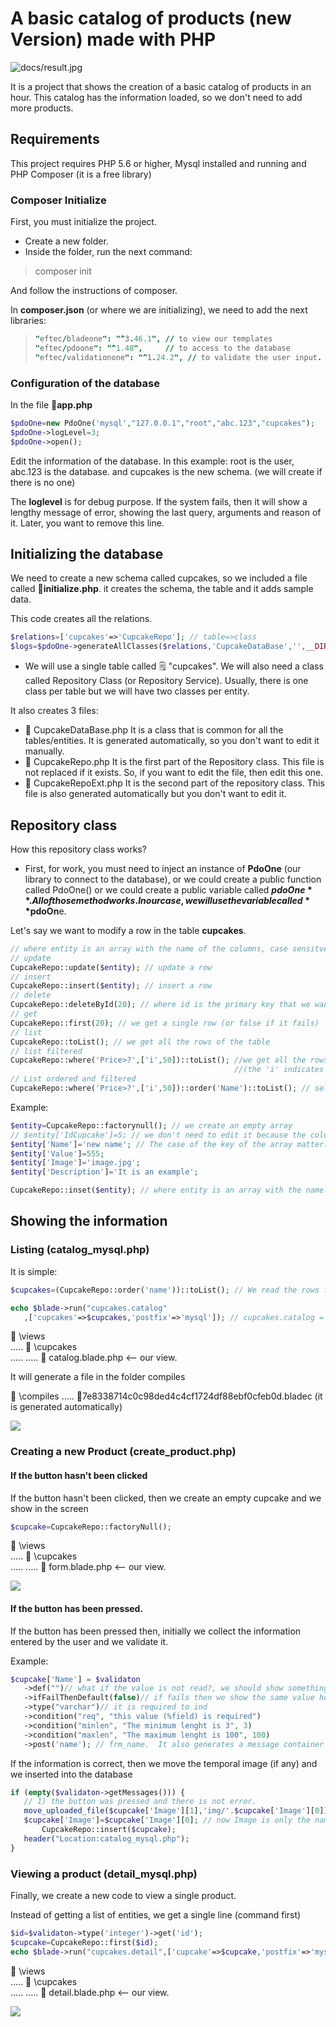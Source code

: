 # A basic catalog of products (new Version) made with PHP

![docs/result.jpg](docs/result.jpg)

It is a project that shows the creation of a basic catalog of products in an hour. This catalog has the information loaded, so we don't need to add more products.

## Requirements

This project requires PHP 5.6 or higher, Mysql installed and running and PHP Composer (it is a free library)  

### Composer Initialize

First, you must initialize the project.

* Create a new folder.
* Inside the folder, run the next command:

> composer init 

And follow the instructions of composer.

In **composer.json** (or where we are initializing), we need to add the next libraries:

> ```j
> "eftec/bladeone": "^3.46.1", // to view our templates
> "eftec/pdoone": "^1.48",     // to access to the database
> "eftec/validationone": "^1.24.2", // to validate the user input.
> ```



### Configuration of the database

In the file 📃**app.php**

```php
$pdoOne=new PdoOne('mysql',"127.0.0.1","root","abc.123","cupcakes");
$pdoOne->logLevel=3;
$pdoOne->open();
```

Edit the information of the database.  In this example: root is the user, abc.123 is the database. and cupcakes is the new schema. (we will create if there is no one)

The **loglevel** is for debug purpose. If the system fails, then it will show a lengthy message of error, showing the last query, arguments and reason of it. Later, you want to remove this line.

## Initializing the database

We need to create a new schema called cupcakes, so we included a file called 📃**initialize.php**. it creates the schema, the table and it adds sample data.

This code creates all the relations.
```php
$relations=['cupcakes'=>'CupcakeRepo']; // table=>class
$logs=$pdoOne->generateAllClasses($relations,'CupcakeDataBase','',__DIR__);
```

* We will use a single table called  🗒 "cupcakes". We will also need a class called Repository Class (or Repository Service). Usually, there is one class per table but we will have two classes per entity. 

It also creates 3 files:

* 📃 CupcakeDataBase.php  It is a class that is common for all the tables/entities. It is generated automatically, so you don't want to edit it manually.
* 📃 CupcakeRepo.php  It is the first part of the Repository class. This file is not replaced if it exists. So, if you want to edit the file, then edit this one.
* 📃 CupcakeRepoExt.php  It is the second part of the repository class.  This file is also generated automatically but you don't want to edit it.

## Repository class

How this repository class works?

* First, for work, you must need to inject an instance of **PdoOne** (our library to connect to the database), or we could create a public function called PdoOne() or we could create a public variable called **$pdoOne**.  All of those method works. In our case, we will use the variable called **$pdoOn**e.

Let's say we want to modify a row in the table **cupcakes**.

```php
// where entity is an array with the name of the columns, case sensitve.
// update
CupcakeRepo::update($entity); // update a row
// insert
CupcakeRepo::insert($entity); // insert a row
// delete
CupcakeRepo::deleteById(20); // where id is the primary key that we want to delete
// get
CupcakeRepo::first(20); // we get a single row (or false if it fails)
// list
CupcakeRepo::toList(); // we get all the rows of the table
// list filtered
CupcakeRepo::where('Price>?',['i',50])::toList(); //we get all the rows where price is > 50 
												  //(the 'i' indicates integer and 's' for string/float)
// List ordered and filtered
CupcakeRepo::where('Price>?',['i',50])::order('Name')::toList(); // select * from cupcakes where price>50 order by name

```

Example:

```php
$entity=CupcakeRepo::factorynull(); // we create an empty array
// $entity['IdCupcake']=5; // we don't need to edit it because the column is identity/autonumeric.
$entity['Name']='new name'; // The case of the key of the array matter.
$entity['Value']=555;
$entity['Image']='image.jpg';
$entity['Description']='It is an example';

CupcakeRepo::inset($entity); // where entity is an array with the name of the columns, case sensitve.


```

## Showing the information

### Listing (catalog_mysql.php)

It is simple:

```php
$cupcakes=(CupcakeRepo::order('name'))::toList(); // We read the rows from the database

echo $blade->run("cupcakes.catalog"
   ,['cupcakes'=>$cupcakes,'postfix'=>'mysql']); // cupcakes.catalog = /views/cupcakes/catalog.blade.php
```

📁 \views   
..... 📁 \cupcakes   
..... ..... 📝 catalog.blade.php   <-- our view.

It will generate a file in the folder compiles

📁 \compiles
.....  📝7e8338714c0c98ded4c4cf1724df88ebf0cfeb0d.bladec (it is generated automatically)   

![](docs/listing.jpg)

### Creating a new Product (create_product.php)

#### If the button hasn't been clicked

If the button hasn't been clicked, then we create an empty cupcake and we show in the screen

```php
$cupcake=CupcakeRepo::factoryNull();
```

📁 \views   
..... 📁 \cupcakes   
..... ..... 📝 form.blade.php   <-- our view.

![](docs/create.jpg)



#### If the button has been pressed.

If the button has been pressed then, initially we collect the information entered by the user and we validate it.

Example:

```php
$cupcake['Name'] = $validaton
   ->def("")// what if the value is not read?, we should show something (or null)
   ->ifFailThenDefault(false)// if fails then we show the same value however it triggers an error
   ->type("varchar")// it is required to ind
   ->condition("req", "this value (%field) is required")
   ->condition("minlen", "The minimum lenght is 3", 3)
   ->condition("maxlen", "The maximum lenght is 100", 100)
   ->post('name'); // frm_name.  It also generates a message container called "name".
```

If the information is correct, then we move the temporal image (if any) and we inserted into the database

```php
if (empty($validaton->getMessages())) {
   // 1) the button was pressed and there is not error.
   move_uploaded_file($cupcake['Image'][1],'img/'.$cupcake['Image'][0]);
   $cupcake['Image']=$cupcake['Image'][0]; // now Image is only the name, not an array
       CupcakeRepo::insert($cupcake);
   header("Location:catalog_mysql.php");
}
```



### Viewing a product (detail_mysql.php)

Finally, we create a new code to view a single product.

Instead of getting a list of entities, we get a single line (command first)

```php
$id=$validaton->type('integer')->get('id');
$cupcake=CupcakeRepo::first($id);
echo $blade->run("cupcakes.detail",['cupcake'=>$cupcake,'postfix'=>'mysql']);
```

📁 \views   
..... 📁 \cupcakes   
..... ..... 📝 detail.blade.php   <-- our view.

![](docs/detail.jpg)